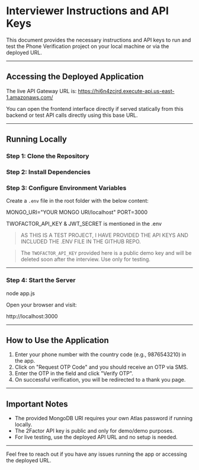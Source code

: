 # Interviewer Instructions and API Keys

This document provides the necessary instructions and API keys to run and test the Phone Verification project on your local machine or via the deployed URL.

---

## Accessing the Deployed Application

The live API Gateway URL is:
https://hi6n4zcjrd.execute-api.us-east-1.amazonaws.com/


You can open the frontend interface directly if served statically from this backend or test API calls directly using this base URL.

---


## Running Locally

### Step 1: Clone the Repository


### Step 2: Install Dependencies
### Step 3: Configure Environment Variables

Create a `.env` file in the root folder with the below content:

MONGO_URI="YOUR MONGO URI/localhost"
PORT=3000

TWOFACTOR_API_KEY & JWT_SECRET is mentioned in the .env 
>  AS THIS IS A TEST PROJECT, I HAVE PROVIDED THE API KEYS AND INCLUDED THE .ENV FILE IN THE GITHUB REPO. 


> The `TWOFACTOR_API_KEY` provided here is a public demo key and will be deleted soon after the interview. Use only for testing.

---

### Step 4: Start the Server
node app.js

Open your browser and visit:

http://localhost:3000


---

## How to Use the Application

1. Enter your phone number with the country code (e.g., 9876543210) in the app.
2. Click on "Request OTP Code" and you should receive an OTP via SMS.
3. Enter the OTP in the field and click "Verify OTP".
4. On successful verification, you will be redirected to a thank you page.

---

## Important Notes

- The provided MongoDB URI requires your own Atlas password if running locally.
- The 2Factor API key is public and only for demo/demo purposes.
- For live testing, use the deployed API URL and no setup is needed.

---

Feel free to reach out if you have any issues running the app or accessing the deployed URL.